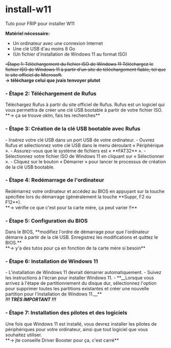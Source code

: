 # install-w11
Tuto pour FRIP pour installer W11

__Matériel nécessaire:__

- Un ordinateur avec une connexion Internet
- Une clé USB d'au moins 8 Go
- (Un fichier d'installation de Windows 11 au format ISO)

~~-Étape 1: Téléchargement du fichier ISO de Windows 11</h3>
Téléchargez le fichier ISO de Windows 11 à partir d'un site de téléchargement fiable, tel que le site officiel de Microsoft.~~<br>
**-> télécharge celui que jvais tenvoyer plutot**<br>

<h3>- Étape 2: Téléchargement de Rufus</h3>
Téléchargez Rufus à partir du site officiel de Rufus. Rufus est un logiciel qui vous permettra de créer une clé USB bootable à partir de votre fichier ISO.<br>
**-> ça se trouve oklm, fais tes recherches**<br>

<h3>- Étape 3: Création de la clé USB bootable avec Rufus</h3>
- Insérez votre clé USB dans un port USB de votre ordinateur. 
- Ouvrez Rufus et sélectionnez votre clé USB dans le menu déroulant « Périphérique ». 
  - Assurez-vous que le système de fichiers est « **FAT32** ». 
- Sélectionnez votre fichier ISO de Windows 11 en cliquant sur « Sélectionner ». 
- Cliquez sur le bouton « Démarrer » pour lancer le processus de création de la clé USB bootable.

<h3>- Étape 4: Redémarrage de l'ordinateur</h3>
Redémarrez votre ordinateur et accédez au BIOS en appuyant sur la touche spécifiée lors du démarrage (généralement la touche **Suppr, F2 ou F12**).<br>
**-> vérifie ce que c'est pour ta carte mère, ça peut varier !!**<br>

<h3>- Étape 5: Configuration du BIOS</h3>
Dans le BIOS, **modifiez l'ordre de démarrage pour que l'ordinateur démarre à partir de la clé USB. Enregistrez les modifications et quittez le BIOS.**<br>
**-> y'a des tutos pour ça en fonction de ta carte mère si besoin** <br>

<h3>- Étape 6: Installation de Windows 11</h3>
- L'installation de Windows 11 devrait démarrer automatiquement. 
- Suivez les instructions à l'écran pour installer Windows 11. 
- **__Lorsque vous arrivez à l'étape de partitionnement du disque dur, sélectionnez l'option pour supprimer toutes les partitions existantes et créer une nouvelle partition pour l'installation de Windows 11.__**<br>
<b><i>!!! TRÈS IMPORTANT !!!</b></i>

<h3>- Étape 7: Installation des pilotes et des logiciels</h3>
Une fois que Windows 11 est installé, vous devrez installer les pilotes de périphériques pour votre ordinateur, ainsi que tout logiciel que vous souhaitez utiliser.<br>
**-> jte conseille Driver Booster pour ça, c'est carré**
